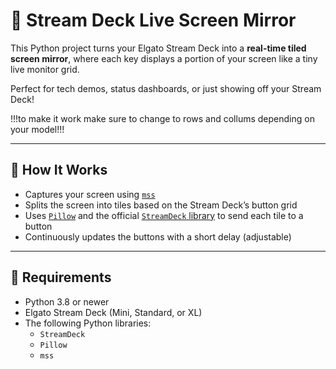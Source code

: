 # 🔳 Stream Deck Live Screen Mirror

This Python project turns your Elgato Stream Deck into a **real-time tiled screen mirror**, where each key displays a portion of your screen like a tiny live monitor grid.

Perfect for tech demos, status dashboards, or just showing off your Stream Deck!


!!!to make it work make sure to change to rows and collums depending on your model!!!

---

## 🎥 How It Works

- Captures your screen using [`mss`](https://github.com/BoboTiG/python-mss)
- Splits the screen into tiles based on the Stream Deck’s button grid
- Uses [`Pillow`](https://python-pillow.org) and the official [`StreamDeck` library](https://github.com/OpenStreamDeck/python-elgato-streamdeck) to send each tile to a button
- Continuously updates the buttons with a short delay (adjustable)

---

## 🧰 Requirements

- Python 3.8 or newer
- Elgato Stream Deck (Mini, Standard, or XL)
- The following Python libraries:
  - `StreamDeck`
  - `Pillow`
  - `mss`

